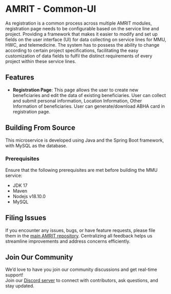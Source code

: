 # AMRIT - Common-UI

As registration is a common process across multiple AMRIT modules, registration page needs to be configurable based on the service line and project. Providing a framework that makes it easier to modify and set up fields on the user interface (UI) for data collecting on service lines for MMU, HWC, and telemedicine. The system has to possess the ability to change according to certain project specifications, facilitating the easy customization of data fields to fulfil the distinct requirements of every project within these service lines. 

## Features

* **Registration Page**: This page allows the user to create new beneficiaries and edit the data of existing beneficiaries. User can collect and submit personal information, Location Information, Other Information of beneficiaries. User can generate/download ABHA card in registration page.


## Building From Source

This microservice is developed using Java and the Spring Boot framework, with MySQL as the database.

### Prerequisites

Ensure that the following prerequisites are met before building the MMU service:

* JDK 17
* Maven 
* Nodejs v18.10.0
* MySQL

## Filing Issues

If you encounter any issues, bugs, or have feature requests, please file them in the [main AMRIT repository](https://github.com/PSMRI/AMRIT/issues). Centralizing all feedback helps us streamline improvements and address concerns efficiently.  

## Join Our Community

We’d love to have you join our community discussions and get real-time support!  
Join our [Discord server](https://discord.gg/FVQWsf5ENS) to connect with contributors, ask questions, and stay updated.  
